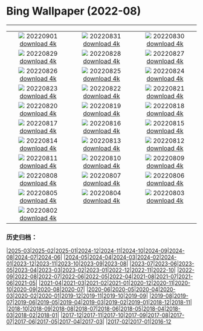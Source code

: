 # Bing Wallpaper (2022-08)
**************
| | | |
| :----: | :----: | :----: |
| ![](https://www.bing.com/th?id=OHR.BlueLinckia_EN-US7078787133_1920x1080.jpg) 20220901 [download 4k](https://www.bing.com/th?id=OHR.BlueLinckia_EN-US7078787133_UHD.jpg) | ![](https://www.bing.com/th?id=OHR.Migliarino_EN-US6999892958_1920x1080.jpg) 20220831 [download 4k](https://www.bing.com/th?id=OHR.Migliarino_EN-US6999892958_UHD.jpg) | ![](https://www.bing.com/th?id=OHR.EstoniaBaltic_EN-US6923966670_1920x1080.jpg) 20220830 [download 4k](https://www.bing.com/th?id=OHR.EstoniaBaltic_EN-US6923966670_UHD.jpg) |
| ![](https://www.bing.com/th?id=OHR.BeardedTit_EN-US6692547915_1920x1080.jpg) 20220829 [download 4k](https://www.bing.com/th?id=OHR.BeardedTit_EN-US6692547915_UHD.jpg) | ![](https://www.bing.com/th?id=OHR.MSHV_EN-US5482864526_1920x1080.jpg) 20220828 [download 4k](https://www.bing.com/th?id=OHR.MSHV_EN-US5482864526_UHD.jpg) | ![](https://www.bing.com/th?id=OHR.PeljesacWind_EN-US5380116190_1920x1080.jpg) 20220827 [download 4k](https://www.bing.com/th?id=OHR.PeljesacWind_EN-US5380116190_UHD.jpg) |
| ![](https://www.bing.com/th?id=OHR.CascadesNP_EN-US3684575794_1920x1080.jpg) 20220826 [download 4k](https://www.bing.com/th?id=OHR.CascadesNP_EN-US3684575794_UHD.jpg) | ![](https://www.bing.com/th?id=OHR.WheatField_EN-US3537753695_1920x1080.jpg) 20220825 [download 4k](https://www.bing.com/th?id=OHR.WheatField_EN-US3537753695_UHD.jpg) | ![](https://www.bing.com/th?id=OHR.MentonFrance_EN-US3424001829_1920x1080.jpg) 20220824 [download 4k](https://www.bing.com/th?id=OHR.MentonFrance_EN-US3424001829_UHD.jpg) |
| ![](https://www.bing.com/th?id=OHR.TenderMoment_EN-US3269942524_1920x1080.jpg) 20220823 [download 4k](https://www.bing.com/th?id=OHR.TenderMoment_EN-US3269942524_UHD.jpg) | ![](https://www.bing.com/th?id=OHR.CostadaMorte_EN-US3132736041_1920x1080.jpg) 20220822 [download 4k](https://www.bing.com/th?id=OHR.CostadaMorte_EN-US3132736041_UHD.jpg) | ![](https://www.bing.com/th?id=OHR.BearProof_EN-US2982363241_1920x1080.jpg) 20220821 [download 4k](https://www.bing.com/th?id=OHR.BearProof_EN-US2982363241_UHD.jpg) |
| ![](https://www.bing.com/th?id=OHR.SolarImpulse2_EN-US2864472613_1920x1080.jpg) 20220820 [download 4k](https://www.bing.com/th?id=OHR.SolarImpulse2_EN-US2864472613_UHD.jpg) | ![](https://www.bing.com/th?id=OHR.SourHerring_EN-US2672490827_1920x1080.jpg) 20220819 [download 4k](https://www.bing.com/th?id=OHR.SourHerring_EN-US2672490827_UHD.jpg) | ![](https://www.bing.com/th?id=OHR.AquarioNatural_EN-US2602910599_1920x1080.jpg) 20220818 [download 4k](https://www.bing.com/th?id=OHR.AquarioNatural_EN-US2602910599_UHD.jpg) |
| ![](https://www.bing.com/th?id=OHR.GreatWhiteRoller_EN-US2453743631_1920x1080.jpg) 20220817 [download 4k](https://www.bing.com/th?id=OHR.GreatWhiteRoller_EN-US2453743631_UHD.jpg) | ![](https://www.bing.com/th?id=OHR.ChittorgarhFort_EN-US2246278299_1920x1080.jpg) 20220816 [download 4k](https://www.bing.com/th?id=OHR.ChittorgarhFort_EN-US2246278299_UHD.jpg) | ![](https://www.bing.com/th?id=OHR.PantherChameleon_EN-US2150362477_1920x1080.jpg) 20220815 [download 4k](https://www.bing.com/th?id=OHR.PantherChameleon_EN-US2150362477_UHD.jpg) |
| ![](https://www.bing.com/th?id=OHR.BoundaryWaters_EN-US1592534087_1920x1080.jpg) 20220814 [download 4k](https://www.bing.com/th?id=OHR.BoundaryWaters_EN-US1592534087_UHD.jpg) | ![](https://www.bing.com/th?id=OHR.AmboseliElephants_EN-US1510486473_1920x1080.jpg) 20220813 [download 4k](https://www.bing.com/th?id=OHR.AmboseliElephants_EN-US1510486473_UHD.jpg) | ![](https://www.bing.com/th?id=OHR.MtTsubakuro_EN-US2985513957_1920x1080.jpg) 20220812 [download 4k](https://www.bing.com/th?id=OHR.MtTsubakuro_EN-US2985513957_UHD.jpg) |
| ![](https://www.bing.com/th?id=OHR.AnniversaryJTNP_EN-US2914674933_1920x1080.jpg) 20220811 [download 4k](https://www.bing.com/th?id=OHR.AnniversaryJTNP_EN-US2914674933_UHD.jpg) | ![](https://www.bing.com/th?id=OHR.CuevaManos_EN-US2810052050_1920x1080.jpg) 20220810 [download 4k](https://www.bing.com/th?id=OHR.CuevaManos_EN-US2810052050_UHD.jpg) | ![](https://www.bing.com/th?id=OHR.EsPantaleu_EN-US2555315913_1920x1080.jpg) 20220809 [download 4k](https://www.bing.com/th?id=OHR.EsPantaleu_EN-US2555315913_UHD.jpg) |
| ![](https://www.bing.com/th?id=OHR.SpringPoint_EN-US2439443308_1920x1080.jpg) 20220808 [download 4k](https://www.bing.com/th?id=OHR.SpringPoint_EN-US2439443308_UHD.jpg) | ![](https://www.bing.com/th?id=OHR.SFSaltFlats_EN-US2301713772_1920x1080.jpg) 20220807 [download 4k](https://www.bing.com/th?id=OHR.SFSaltFlats_EN-US2301713772_UHD.jpg) | ![](https://www.bing.com/th?id=OHR.MilitaryTattoo_EN-US2404986711_1920x1080.jpg) 20220806 [download 4k](https://www.bing.com/th?id=OHR.MilitaryTattoo_EN-US2404986711_UHD.jpg) |
| ![](https://www.bing.com/th?id=OHR.BangladeshWaterLilies_EN-US1994505786_1920x1080.jpg) 20220805 [download 4k](https://www.bing.com/th?id=OHR.BangladeshWaterLilies_EN-US1994505786_UHD.jpg) | ![](https://www.bing.com/th?id=OHR.RedneckedGrebe_EN-US1190259802_1920x1080.jpg) 20220804 [download 4k](https://www.bing.com/th?id=OHR.RedneckedGrebe_EN-US1190259802_UHD.jpg) | ![](https://www.bing.com/th?id=OHR.HickmanBridge_EN-US1087333208_1920x1080.jpg) 20220803 [download 4k](https://www.bing.com/th?id=OHR.HickmanBridge_EN-US1087333208_UHD.jpg) |
| ![](https://www.bing.com/th?id=OHR.LavaTube_EN-US0984183891_1920x1080.jpg) 20220802 [download 4k](https://www.bing.com/th?id=OHR.LavaTube_EN-US0984183891_UHD.jpg) |  |  |

### 历史归档：

|[2025-03](bing/2025-03/2025-03.md)|[2025-02](bing/2025-02/2025-02.md)|[2025-01](bing/2025-01/2025-01.md)|[2024-12](bing/2024-12/2024-12.md)|[2024-11](bing/2024-11/2024-11.md)|[2024-10](bing/2024-10/2024-10.md)|[2024-09](bing/2024-09/2024-09.md)|[2024-08](bing/2024-08/2024-08.md)|[2024-07](bing/2024-07/2024-07.md)|[2024-06](bing/2024-06/2024-06.md)|
|[2024-05](bing/2024-05/2024-05.md)|[2024-04](bing/2024-04/2024-04.md)|[2024-03](bing/2024-03/2024-03.md)|[2024-02](bing/2024-02/2024-02.md)|[2024-01](bing/2024-01/2024-01.md)|[2023-12](bing/2023-12/2023-12.md)|[2023-11](bing/2023-11/2023-11.md)|[2023-10](bing/2023-10/2023-10.md)|[2023-09](bing/2023-09/2023-09.md)|[2023-08](bing/2023-08/2023-08.md)|
|[2023-07](bing/2023-07/2023-07.md)|[2023-06](bing/2023-06/2023-06.md)|[2023-05](bing/2023-05/2023-05.md)|[2023-04](bing/2023-04/2023-04.md)|[2023-03](bing/2023-03/2023-03.md)|[2023-02](bing/2023-02/2023-02.md)|[2023-01](bing/2023-01/2023-01.md)|[2022-12](bing/2022-12/2022-12.md)|[2022-11](bing/2022-11/2022-11.md)|[2022-10](bing/2022-10/2022-10.md)|
|[2022-09](bing/2022-09/2022-09.md)|[2022-08](bing/2022-08/2022-08.md)|[2022-07](bing/2022-07/2022-07.md)|[2022-06](bing/2022-06/2022-06.md)|[2022-05](bing/2022-05/2022-05.md)|[2022-04](bing/2022-04/2022-04.md)|[2021-08](bing/2021-08/2021-08.md)|[2021-07](bing/2021-07/2021-07.md)|[2021-06](bing/2021-06/2021-06.md)|[2021-05](bing/2021-05/2021-05.md)|
|[2021-04](bing/2021-04/2021-04.md)|[2021-03](bing/2021-03/2021-03.md)|[2021-02](bing/2021-02/2021-02.md)|[2021-01](bing/2021-01/2021-01.md)|[2020-12](bing/2020-12/2020-12.md)|[2020-11](bing/2020-11/2020-11.md)|[2020-10](bing/2020-10/2020-10.md)|[2020-09](bing/2020-09/2020-09.md)|[2020-08](bing/2020-08/2020-08.md)|[2020-07](bing/2020-07/2020-07.md)|
|[2020-06](bing/2020-06/2020-06.md)|[2020-05](bing/2020-05/2020-05.md)|[2020-04](bing/2020-04/2020-04.md)|[2020-03](bing/2020-03/2020-03.md)|[2020-02](bing/2020-02/2020-02.md)|[2020-01](bing/2020-01/2020-01.md)|[2019-12](bing/2019-12/2019-12.md)|[2019-11](bing/2019-11/2019-11.md)|[2019-10](bing/2019-10/2019-10.md)|[2019-09](bing/2019-09/2019-09.md)|
|[2019-08](bing/2019-08/2019-08.md)|[2019-07](bing/2019-07/2019-07.md)|[2019-06](bing/2019-06/2019-06.md)|[2019-05](bing/2019-05/2019-05.md)|[2019-04](bing/2019-04/2019-04.md)|[2019-03](bing/2019-03/2019-03.md)|[2019-02](bing/2019-02/2019-02.md)|[2019-01](bing/2019-01/2019-01.md)|[2018-12](bing/2018-12/2018-12.md)|[2018-11](bing/2018-11/2018-11.md)|
|[2018-10](bing/2018-10/2018-10.md)|[2018-09](bing/2018-09/2018-09.md)|[2018-08](bing/2018-08/2018-08.md)|[2018-07](bing/2018-07/2018-07.md)|[2018-06](bing/2018-06/2018-06.md)|[2018-05](bing/2018-05/2018-05.md)|[2018-04](bing/2018-04/2018-04.md)|[2018-03](bing/2018-03/2018-03.md)|[2018-02](bing/2018-02/2018-02.md)|[2018-01](bing/2018-01/2018-01.md)|
|[2017-12](bing/2017-12/2017-12.md)|[2017-11](bing/2017-11/2017-11.md)|[2017-10](bing/2017-10/2017-10.md)|[2017-09](bing/2017-09/2017-09.md)|[2017-08](bing/2017-08/2017-08.md)|[2017-07](bing/2017-07/2017-07.md)|[2017-06](bing/2017-06/2017-06.md)|[2017-05](bing/2017-05/2017-05.md)|[2017-04](bing/2017-04/2017-04.md)|[2017-03](bing/2017-03/2017-03.md)|
|[2017-02](bing/2017-02/2017-02.md)|[2017-01](bing/2017-01/2017-01.md)|[2016-12](bing/2016-12/2016-12.md)